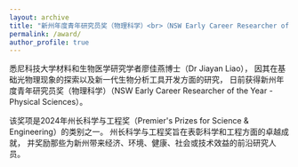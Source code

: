 ```yaml
---
layout: archive
title: "新州年度青年研究员奖（物理科学）<br>（NSW Early Career Researcher of the Year - Physical Sciences）"
permalink: /award/
author_profile: true
---
```

悉尼科技大学材料和生物医学研究学者廖佳燕博士（Dr Jiayan Liao），
因其在基础光物理现象的探索以及新一代生物分析工具开发方面的研究，
日前获得新州年度青年研究员奖（物理科学）（NSW Early Career Researcher of the Year - Physical Sciences）。

该奖项是2024年州长科学与工程奖（Premier's Prizes for Science & Engineering）的类别之一。
州长科学与工程奖旨在表彰科学和工程方面的卓越成就，
并奖励那些为新州带来经济、环境、健康、社会或技术效益的前沿研究人员。<br>


